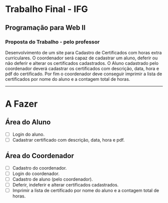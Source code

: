 # Trabalho Final - IFG

## Programação para Web II

### Proposta do Trabalho - pelo professor
Desenvolvimento de um site para Cadastro de Certificados com horas extra curriculares. O coordenador será capaz de cadastrar um aluno, deferir ou não deferir e alterar os certificados cadastrados. O Aluno cadastrado pelo coordenador deverá cadastrar os certificados com descrição, data, hora e pdf do certificado. Por fim o coordenador deve conseguir imprimir a lista de certificados por nome do aluno e a contagem total de horas.

----

# A Fazer

## Área do Aluno
- [ ] Login do aluno.
- [ ] Cadastrar certificado com descrição, data, hora e pdf.

## Área do Coordenador
- [ ] Cadastro do coordenador.
- [ ] Login do coordenador.
- [ ] Cadastro de aluno (pelo coordenador).
- [ ] Deferir, indeferir e alterar certificados cadastrados.
- [ ] Imprimir a lista de certificado por nome do aluno e a contagem total de horas.